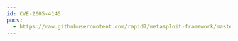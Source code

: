 ```yaml
---
id: CVE-2005-4145
pocs:
  - https://raw.githubusercontent.com/rapid7/metasploit-framework/master/modules/exploits/windows/mssql/lyris_listmanager_weak_pass.rb
---
```

